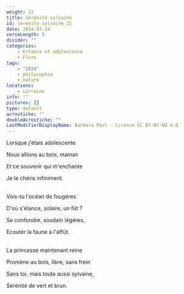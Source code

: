 ```yaml
---
weight: 22
title: Sérénité sylvaine
id: serenite_sylvaine_21
date: 2024-07-24
verseLength: 8
divider: ""
categories:
    - Enfance et adolescence
    - Flore
tags:
    - "2024"
    - philosophie
    - nature
locations:
    - Lorraine
info: ""
pictures: []
type: default
acrostiche: ""
doubleAcrostiche: ""
LastModifierDisplayName: Barbara Post - Licence CC BY-NC-ND 4.0
---
```

Lorsque j'étais adolescente

Nous allions au bois, maman

Et ce souvenir qui m'enchante

Je le chéris infiniment.

 \
Vois-tu l'océan de fougères

D'où s'élance, solaire, un fût ?

Se confondre, soudain légères,

Ecouter la faune à l'affût.

 \
La princesse maintenant reine

Promène au bois, libre, sans frein

Sans toi, mais toute aussi sylvaine,

Sérénité de vert et brun.
